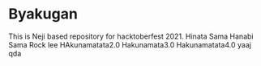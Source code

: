 # Byakugan
This is Neji based repository for hacktoberfest 2021.
Hinata Sama
Hanabi Sama
Rock lee
HAkunamatata2.0
Hakunamata3.0
Hakunamatata4.0
yaaj
qda
